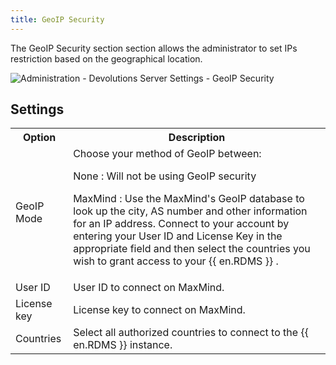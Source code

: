 ```yaml
---
title: GeoIP Security
---
```

The GeoIP Security section section allows the administrator to set IPs restriction based on the geographical location. 

![Administration - Devolutions Server Settings - GeoIP Security](/img/en/server/serverop8046.png) 

## Settings 
<table>
	<tr>
		<th>
Option 
		</th>
		<th>
Description 
		</th>
	</tr>
	<tr>
		<td>
GeoIP Mode 
		</td>
		<td>
Choose your method of GeoIP between:<br>

None : Will not be using GeoIP security  

MaxMind : Use the MaxMind&apos;s GeoIP database to look up the city, AS number and other information for an IP address. Connect to your account by entering your User ID and License Key in the appropriate field and then select the countries you wish to grant access to your {{ en.RDMS }} . 
		</td>
	</tr>
	<tr>
		<td>
User ID 
		</td>
		<td>
User ID to connect on MaxMind. 
		</td>
	</tr>
	<tr>
		<td>
License key 
		</td>
		<td>
License key to connect on MaxMind. 
		</td>
	</tr>
	<tr>
		<td>
Countries 
		</td>
		<td>
Select all authorized countries to connect to the {{ en.RDMS }} instance. 
		</td>
	</tr>
</table>


